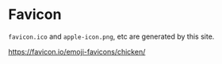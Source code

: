 # Favicon

`favicon.ico` and `apple-icon.png`, etc are generated by this site.

<https://favicon.io/emoji-favicons/chicken/>
